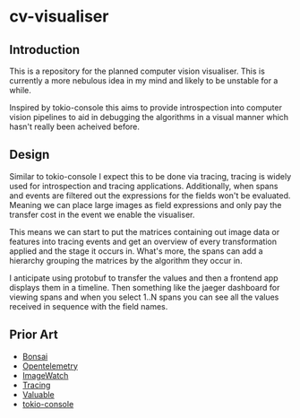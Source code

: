 # cv-visualiser

## Introduction

This is a repository for the planned computer vision visualiser. This is
currently a more nebulous idea in my mind and likely to be unstable for
a while.

Inspired by tokio-console this aims to provide introspection into computer
vision pipelines to aid in debugging the algorithms in a visual manner which
hasn't really been acheived before.

## Design

Similar to tokio-console I expect this to be done via tracing, tracing is
widely used for introspection and tracing applications. Additionally, when
spans and events are filtered out the expressions for the fields won't be
evaluated. Meaning we can place large images as field expressions and only pay
the transfer cost in the event we enable the visualiser.

This means we can start to put the matrices containing out image data or
features into tracing events and get an overview of every transformation
applied and the stage it occurs in. What's more, the spans can add a hierarchy
grouping the matrices by the algorithm they occur in.

I anticipate using protobuf to transfer the values and then a frontend app
displays them in a timeline. Then something like the jaeger dashboard for
viewing spans and when you select 1..N spans you can see all the values
received in sequence with the field names.

## Prior Art

* [Bonsai](https://open-ephys.org/bonsai)
* [Opentelemetry](https://opentelemetry.io/)
* [ImageWatch](https://docs.opencv.org/2.4/doc/tutorials/introduction/windows_visual_studio_image_watch/windows_visual_studio_image_watch.html#windows-visual-studio-image-watch)
* [Tracing](https://github.com/tokio-rs/tracing)
* [Valuable](https://github.com/tokio-rs/valuable)
* [tokio-console](https://github.com/tokio-rs/console)
